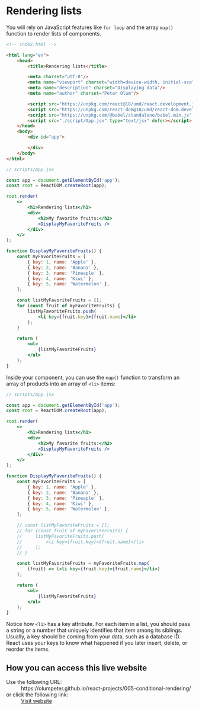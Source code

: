 
# Rendering lists

You will rely on JavaScript features like `for loop` and the array `map()` function to render lists of components.

```html
<!-- index.html -->

<html lang="en">
    <head>
        <title>Rendering lists</title>

        <meta charset="utf-8"/>
        <meta name="viewport" charset="width=device-width, initial-scale=1"/>
        <meta name="description" charset="Displaying data"/>
        <meta name="author" charset="Peter Olum"/>

        <script src="https://unpkg.com/react@18/umd/react.development.js" defer></script>
        <script src="https://unpkg.com/react-dom@18/umd/react-dom.development.js" defer></script>
        <script src="https://unpkg.com/@babel/standalone/babel.min.js" defer></script>
        <script src="./script/App.jsx" type="text/jsx" defer></script>
    </head>
    <body>
        <div id="app">

        </div>
    </body>
</html>
```

```jsx
// scripts/App.jsx

const app = document.getElementById('app');
const root = ReactDOM.createRoot(app);

root.render(
    <>
        <h1>Rendering lists</h1>
        <div>
            <h2>My favorite fruits:</h2>
            <DisplayMyFavoriteFruits />
        </div>
    </>
);

function DisplayMyFavoriteFruits() {
    const myFavoriteFruits = [
        { key: 1, name: 'Apple' },
        { key: 2, name: 'Banana' },
        { key: 3, name: 'Pineaple' },
        { key: 4, name: 'Kiwi' },
        { key: 5, name: 'Watermelon' },
    ];

    const listMyFavoriteFruits = [];
    for (const fruit of myFavoriteFruits) {
        listMyFavoriteFruits.push(
            <li key={fruit.key}>{fruit.name}</li>
        );
    }

    return (
        <ul>
            {listMyFavoriteFruits}
        </ul>
    );
}
```

Inside your component, you can use the `map()` function to transform an array of products into an array of `<li>` items:

```jsx
// scripts/App.jsx

const app = document.getElementById('app');
const root = ReactDOM.createRoot(app);

root.render(
    <>
        <h1>Rendering lists</h1>
        <div>
            <h2>My favorite fruits:</h2>
            <DisplayMyFavoriteFruits />
        </div>
    </>
);

function DisplayMyFavoriteFruits() {
    const myFavoriteFruits = [
        { key: 1, name: 'Apple' },
        { key: 2, name: 'Banana' },
        { key: 3, name: 'Pineaple' },
        { key: 4, name: 'Kiwi' },
        { key: 5, name: 'Watermelon' },
    ];

    // const listMyFavoriteFruits = [];
    // for (const fruit of myFavoriteFruits) {
    //     listMyFavoriteFruits.push(
    //         <li key={fruit.key}>{fruit.name}</li>
    //     );
    // }

    const listMyFavoriteFruits = myFavoriteFruits.map(
        (fruit) => (<li key={fruit.key}>{fruit.name}</li>)
    );

    return (
        <ul>
            {listMyFavoriteFruits}
        </ul>
    );
}
```

Notice how `<li>` has a key attribute. For each item in a list, you should pass a string or a number that uniquely identifies that item among its siblings. Usually, a key should be coming from your data, such as a database ID. React uses your keys to know what happened if you later insert, delete, or reorder the items.

## How you can access this live website

<dl>
  Use the following URL:
  <dd>
    https://olumpeter.github.io/react-projects/005-conditional-rendering/
  </dd>
  or click the following link:
  <dd>
    <a href="https://olumpeter.github.io/react-projects/006-rendering-lists/">Visit website</a>
  </dd>
</dl>

